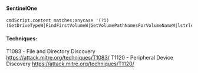 #### SentinelOne

```
cmdScript.content matches:anycase '(?i)(GetDriveTypeW|FindFirstVolumeW|GetVolumePathNamesForVolumeNameW|lstrleW|SetVolumeMountPointW)'
```

#### Techniques:

T1083 - File and Directory Discovery
https://attack.mitre.org/techniques/T1083/
T1120 - Peripheral Device Discovery
https://attack.mitre.org/techniques/T1120/
